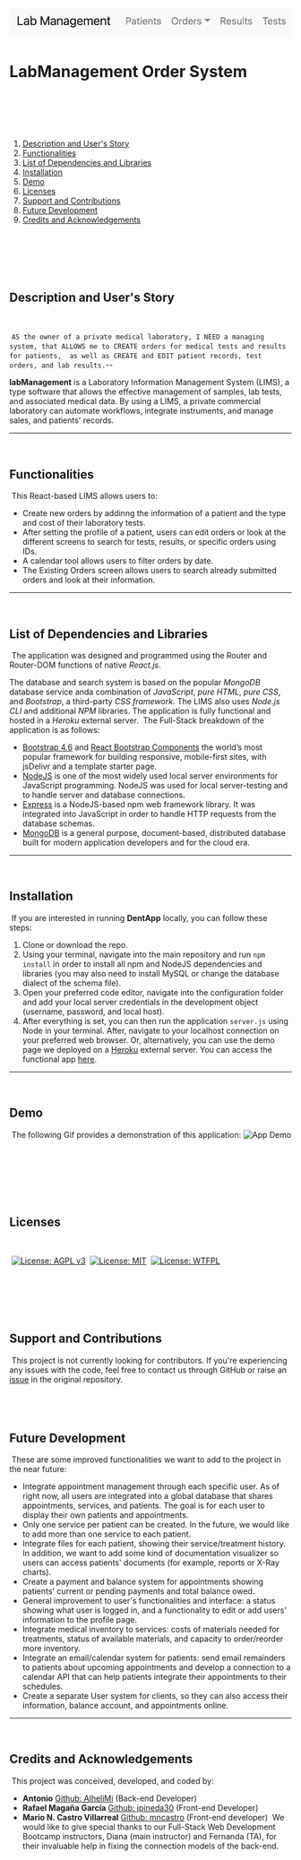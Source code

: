 # <img src="./assets/lab-management-header.png" /> 
# LabManagement Order System 
​
---

​
1. [Description and User's Story](#description-and-user's-story)
2. [Functionalities](#functionalities)
3. [List of Dependencies and Libraries](#list-of-dependencies-and-libraries) 
4. [Installation](#installation)
5. [Demo](#demo)
6. [Licenses](#licenses)
7. [Support and Contributions](#support-and-contributions)
8. [Future Development](#future-development)
9. [Credits and Acknowledgements](#credits-and-acknowledgements) 
​

​
---
​
## Description and User's Story 
​

​
​
``
AS the owner of a private medical laboratory,
I NEED a managing system,
that ALLOWS me to CREATE orders for medical tests and results for patients, 
as well as CREATE and EDIT patient records, test orders, and lab results.
``
​--

**labManagement** is a Laboratory Information Management System (LIMS), a type software that allows the effective management of samples, lab tests, and associated medical data. 
By using a LIMS, a private commercial laboratory can automate workflows, integrate instruments, and manage sales, and patients' records. 
​

---
​
## Functionalities
​
This React-based LIMS allows users to:
​
* Create new orders by addinng the information of a patient and the type and cost of their laboratory tests.
* After setting the profile of a patient, users can edit orders or look at the different screens to search for tests, results, or specific orders using IDs. 
* A calendar tool allows users to filter orders by date.
* The Existing Orders screen allows users to search already submitted orders and look at their information.​
​
---
​
## List of Dependencies and Libraries
​
The application was designed and programmed using the Router and Router-DOM functions of native *React.js*.

The database and search system is based on the popular *MongoDB* database service anda combination of *JavaScript*, *pure HTML*, *pure CSS*, and *Bootstrap*, a third-party *CSS framework*. The LIMS also uses *Node.js CLI* and additional *NPM* libraries. The application is fully functional and hosted in a *Heroku* external server.
​
The Full-Stack breakdown of the application is as follows:
​
* [Bootstrap 4.6](https://getbootstrap.com/docs/4.6/getting-started/introduction/) and [React Bootstrap Components](https://react-bootstrap.github.io/) the world’s most popular framework for building responsive, mobile-first sites, with jsDelivr and a template starter page.
​
* [NodeJS](https://nodejs.org/en/) is one of the most widely used local server environments for JavaScript programming. NodeJS was used for local server-testing and to handle server and database connections.
​
* [Express](https://www.npmjs.com/package/express) is a NodeJS-based npm web framework library. It was integrated into JavaScript in order to handle HTTP requests from the database schemas. 
​
* [MongoDB](https://www.mongodb.com/) is a general purpose, document-based, distributed database built for modern application developers and for the cloud era.  

---
​
## Installation
​
If you are interested in running **DentApp** locally, you can follow these steps:
​
1. Clone or download the repo.
​
2. Using your terminal, navigate into the main repository and run `npm install` in order to install all npm and NodeJS dependencies and libraries (you may also need to install MySQL or change the database dialect of the schema file).
​
3. Open your preferred code editor, navigate into the configuration folder and add your local server credentials in the development object (username, password, and local host).
​
4. After everything is set, you can then run the application `server.js` using Node in your terminal. After, navigate to your localhost connection on your preferred web browser. Or, alternatively, you can use the demo page we deployed on a [Heroku](https://www.heroku.com/platform) external server. You can access the functional app [here](https://labmanagement1.herokuapp.com/). 
​
---
​
## Demo
​
The following Gif provides a demonstration of this application:
​
![App Demo](./views/images/deantAPPointment_2.gif)
​

​
---
​
## Licenses
​

​
[![License: AGPL v3](https://img.shields.io/badge/License-AGPL%20v3-blue.svg)](https://www.gnu.org/licenses/agpl-3.0)
​
[![License: MIT](https://img.shields.io/badge/License-MIT-yellow.svg)](https://opensource.org/licenses/MIT)
​
[![License: WTFPL](https://img.shields.io/badge/License-WTFPL-brightgreen.svg)](http://www.wtfpl.net/about/)
​

​
---
​
## Support and Contributions
​
This project is not currently looking for contributors.
If you're experiencing any issues with the code, feel free to contact us through GitHub or raise an [issue](https://github.com/jpineda30/Project-2/issues) in the original repository. 
​

​
---

## Future Development
​
These are some improved functionalities we want to add to the project in the near future:
​
* Integrate appointment management through each specific user. As of right now, all users are integrated into a global database that shares appointments, services, and patients. The goal is for each user to display their own patients and appointments.
​
* Only one service per patient can be created. In the future, we would like to add more than one service to each patient.
​
* Integrate files for each patient, showing their service/treatment history. In addition, we want to add some kind of documentation visualizer so users can access patients' documents (for example, reports or X-Ray charts).
​
* Create a payment and balance system for appointments showing patients' current or pending payments and total balance owed. 
​
* General improvement to user's functionalities and interface: a status showing what user is logged in, and a functionality to edit or add users' information to the profile page.
​
* Integrate medical inventory to services: costs of materials needed for treatments, status of available materials, and capacity to order/reorder more inventory. 
​
* Integrate an email/calendar system for patients: send email remainders to patients about upcoming appointments and develop a connection to a calendar API that can help patients integrate their appointments to their schedules. 
​
* Create a separate User system for clients, so they can also access their information, balance account, and appointments online. 
​
---
​
## Credits and Acknowledgements
​
This project was conceived, developed, and coded by:
​
* **Antonio** [Github: AlheliMi](https://github.com/ANTONVAN) (Back-end Developer)
* **Rafael Magaña García** [Github: jpineda30](https://github.com/rafialmadrid) (Front-end Developer)
* **Mario N. Castro Villarreal** [Github: mncastro](https://github.com/mncastro) (Front-end developer)
​
We would like to give special thanks to our Full-Stack Web Development Bootcamp instructors, Diana (main instructor) and Fernanda (TA), for their invaluable help in fixing the connection models of the back-end.
